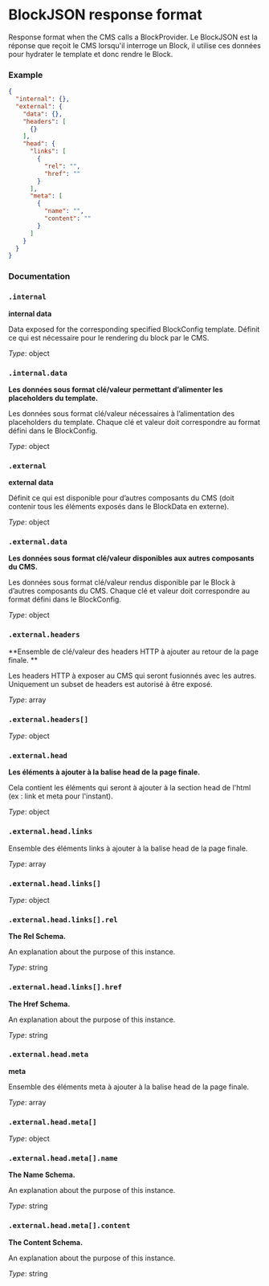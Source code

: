 # BlockJSON response format

Response format when the CMS calls a BlockProvider. Le BlockJSON est la réponse que reçoit le CMS lorsqu'il interroge un Block, il utilise ces données pour hydrater le template et donc rendre le Block.

### Example

```json
{
  "internal": {},
  "external": {
    "data": {},
    "headers": [
      {}
    ],
    "head": {
      "links": [
        {
          "rel": "",
          "href": ""
        }
      ],
      "meta": [
        {
          "name": "",
          "content": ""
        }
      ]
    }
  }
}
```


### Documentation

### `.internal`

**internal data**

Data exposed for the corresponding specified BlockConfig template. Définit ce qui est nécessaire pour le rendering du block par le CMS.

*Type*: object

### `.internal.data`

**Les données sous format clé/valeur permettant d’alimenter les placeholders du template.**

Les données sous format clé/valeur nécessaires à l’alimentation des placeholders du template. Chaque clé et valeur doit correspondre au format défini dans le BlockConfig.

*Type*: object

### `.external`

**external data**

Définit ce qui est disponible pour d’autres composants du CMS (doit contenir tous les éléments exposés dans le BlockData en externe).

*Type*: object

### `.external.data`

**Les données sous format clé/valeur disponibles aux autres composants du CMS.**

Les données sous format clé/valeur rendus disponible par le Block à d’autres composants du CMS. Chaque clé et valeur doit correspondre au format défini dans le BlockConfig.

*Type*: object

### `.external.headers`

**Ensemble de clé/valeur des headers HTTP à ajouter au retour de la page finale. **

Les headers HTTP à exposer au CMS qui seront fusionnés avec les autres. Uniquement un subset de headers est autorisé à être exposé.

*Type*: array

### `.external.headers[]`





*Type*: object

### `.external.head`

**Les éléments à ajouter à la balise head de la page finale.**

Cela contient les éléments qui seront à ajouter à la section head de l'html (ex : link et meta pour l'instant).

*Type*: object

### `.external.head.links`



Ensemble des éléments links à ajouter à la balise head de la page finale.

*Type*: array

### `.external.head.links[]`





*Type*: object

### `.external.head.links[].rel`

**The Rel Schema.**

An explanation about the purpose of this instance.

*Type*: string

### `.external.head.links[].href`

**The Href Schema.**

An explanation about the purpose of this instance.

*Type*: string

### `.external.head.meta`

**meta**

Ensemble des éléments meta à ajouter à la balise head de la page finale.

*Type*: array

### `.external.head.meta[]`





*Type*: object

### `.external.head.meta[].name`

**The Name Schema.**

An explanation about the purpose of this instance.

*Type*: string

### `.external.head.meta[].content`

**The Content Schema.**

An explanation about the purpose of this instance.

*Type*: string